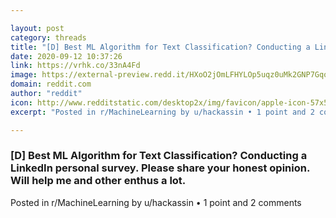 ```yaml
---

layout: post
category: threads
title: "[D] Best ML Algorithm for Text Classification? Conducting a LinkedIn personal survey. Please share your honest opinion. Will help me and other enthus a lot."
date: 2020-09-12 10:37:26
link: https://vrhk.co/33nA4Fd
image: https://external-preview.redd.it/HXoO2jOmLFHYLOp5uqz0uMk2GNP7Gqo8zf2a1hzURE4.jpg?width=1200&height=628.272251309&auto=webp&crop=1200:628.272251309,smart&s=e1f84610e5a7906b5fdd51a9449e7a508a88391e
domain: reddit.com
author: "reddit"
icon: http://www.redditstatic.com/desktop2x/img/favicon/apple-icon-57x57.png
excerpt: "Posted in r/MachineLearning by u/hackassin • 1 point and 2 comments"

---
```


### [D] Best ML Algorithm for Text Classification? Conducting a LinkedIn personal survey. Please share your honest opinion. Will help me and other enthus a lot.

Posted in r/MachineLearning by u/hackassin • 1 point and 2 comments